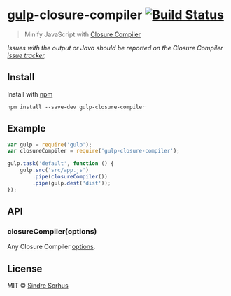 # [gulp](https://github.com/wearefractal/gulp)-closure-compiler [![Build Status](https://secure.travis-ci.org/sindresorhus/gulp-closure-compiler.png?branch=master)](http://travis-ci.org/sindresorhus/gulp-closure-compiler)

> Minify JavaScript with [Closure Compiler](https://github.com/dcodeIO/ClosureCompiler.js)

*Issues with the output or Java should be reported on the Closure Compiler [issue tracker](https://github.com/dcodeIO/ClosureCompiler.js/issues).*


## Install

Install with [npm](https://npmjs.org/package/gulp-closure-compiler)

```
npm install --save-dev gulp-closure-compiler
```


## Example

```js
var gulp = require('gulp');
var closureCompiler = require('gulp-closure-compiler');

gulp.task('default', function () {
	gulp.src('src/app.js')
		.pipe(closureCompiler())
		.pipe(gulp.dest('dist'));
});
```


## API

### closureCompiler(options)

Any Closure Compiler [options](https://github.com/dcodeIO/ClosureCompiler.js#closurecompiler-api).


## License

MIT © [Sindre Sorhus](http://sindresorhus.com)
